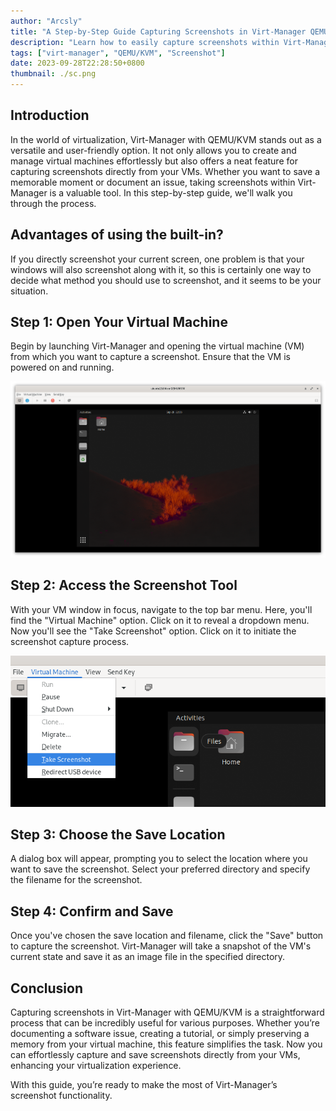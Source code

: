 ```yaml
---
author: "Arcsly"
title: "A Step-by-Step Guide Capturing Screenshots in Virt-Manager QEMU/KVM"
description: "Learn how to easily capture screenshots within Virt-Manager when using QEMU/KVM virtualization. Follow our step-by-step guide to master this handy feature."
tags: ["virt-manager", "QEMU/KVM", "Screenshot"]
date: 2023-09-28T22:28:50+0800
thumbnail: ./sc.png
---
```


## Introduction

In the world of virtualization, Virt-Manager with QEMU/KVM stands out as a versatile and user-friendly option. It not only allows you to create and manage virtual machines effortlessly but also offers a neat feature for capturing screenshots directly from your VMs. Whether you want to save a memorable moment or document an issue, taking screenshots within Virt-Manager is a valuable tool. In this step-by-step guide, we'll walk you through the process.

## Advantages of using the built-in?

If you directly screenshot your current screen, one problem is that your windows will also screenshot along with it, so this is certainly one way to decide what method you should use to screenshot, and it seems to be your situation.

## Step 1: Open Your Virtual Machine

Begin by launching Virt-Manager and opening the virtual machine (VM) from which you want to capture a screenshot. Ensure that the VM is powered on and running.

![open virt-manager](./open-1.png)

## Step 2: Access the Screenshot Tool

With your VM window in focus, navigate to the top bar menu. Here, you'll find the "Virtual Machine" option. Click on it to reveal a dropdown menu. Now you'll see the "Take Screenshot" option. Click on it to initiate the screenshot capture process.

![options 1](./ts-1.png)

## Step 3: Choose the Save Location

A dialog box will appear, prompting you to select the location where you want to save the screenshot. Select your preferred directory and specify the filename for the screenshot.

## Step 4: Confirm and Save

Once you've chosen the save location and filename, click the "Save"  button to capture the screenshot. Virt-Manager will take a snapshot of the VM's current state and save it as an image file in the specified directory.

## Conclusion

Capturing screenshots in Virt-Manager with QEMU/KVM is a straightforward process that can be incredibly useful for various purposes. Whether you’re documenting a software issue, creating a tutorial, or simply preserving a memory from your virtual machine, this feature simplifies the task. Now you can effortlessly capture and save screenshots directly from your VMs, enhancing your virtualization experience.

With this guide, you’re ready to make the most of Virt-Manager’s screenshot functionality.